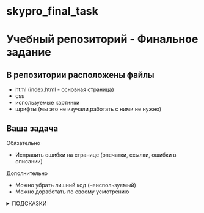 # skypro_final_task
# Учебный репозиторий - Финальное задание

## В репозитории расположены файлы

- html (index.html - основная страница)
- css
- используемые картинки
- шрифты (мы это не изучали,работать с ними не нужно)

## Ваша задача
Обязательно
- Исправить ошибки на странице (опечатки, ссылки, ошибки в описании)

Дополнительно
- Можно убрать лишний код (неиспользуемый)
- Можно доработать по своему усмотрению

<details>
<summary>ПОДСКАЗКИ</summary>

```
Опечатки 
- Например, на главной странице вместо Windows мы видим Windos.  Найдите этот текст на странице index.html и замените на верный.

Ссылка не на ту страницу
- Например, при попытке вернутся на гланвую страницу со страницы описания по GIT мы возвращаемся на страницу описания терминала MacOS, а не главную.

Ошибки в описании
- Описание основных команд Git осутствует (вместо него описание команд терминала MacOS). Добавьте и опишите те команды, которые изучали на уроке и использовали на уроке.
- На станице с описанием команной строки несколько описаний перепутано. Например, DATE и TIME.

Внешний вид
- Фавикон мог бы быть лучше, не правда?
- И это ваша копия работы, может быть поменяем аватар?
```
</details>

